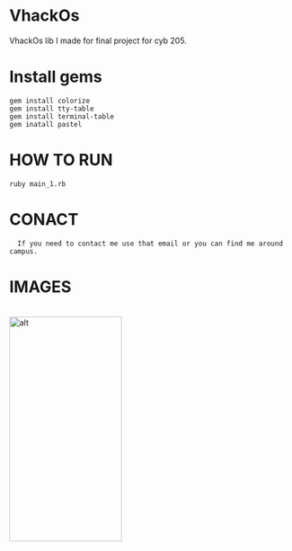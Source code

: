 # VhackOs
VhackOs lib I made for final project for cyb 205. 





# Install gems
```
gem install colorize
gem install tty-table
gem install terminal-table
gem inatall pastel

```
# HOW TO RUN
```
ruby main_1.rb
```

# CONACT
```
  If you need to contact me use that email or you can find me around campus.
```


# IMAGES

<br>
<img src="https://i.imgur.com/nvoYNlU.png?1" alt="alt" align="center" height="400" width="200" title="VhackOS cheat"/>
